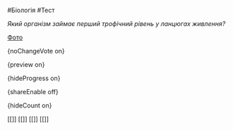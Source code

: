 #Біологія #Тест

*Який організм займає перший трофічний рівень у ланцюгах живлення?*

[Фото](https://zno.osvita.ua//doc/images/znotest/20/2068/bio-2013_48_2068_1_1.jpg)

{noChangeVote on}

{preview on}

{hideProgress on}

{shareEnable off}

{hideCount on}

[[]]
[[]]
[[]]
[[]]
